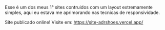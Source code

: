 Esse é um dos meus 1° sites contruidos com um layout extremamente simples, aqui eu estava me aprimorando nas tecnicas de responsividade.

Site publicado online! Visite em: https://site-adrshoes.vercel.app/
